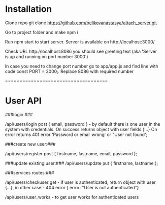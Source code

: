# Installation #
Clone repo git clone https://github.com/belikovanastasya/attach_server.git

Go to project folder and make npm i

Run npm start to start server. Server is available on http://localhost:3000/

Check URL http://localhost:8086 you should see greeting text (aka 'Server is up and running on port number 3000')

In case you need to change port number go to app/app.js and find line with code const PORT = 3000;. Replace 8086 with required number

====================================

# User API #

###login:###

/api/users/login post { email, password } - by default there is one user in the system with  credentials. On success returns object with user fields {...} On error returns 401 error 'Password or email wrong' or "User not found';

###create new user:###

/api/users/register post { firstname, lastname, email, password };

###update existing user:###
/api/users/update put { firstname, lastname };

###services routes:###

/api/users/checkuser get - if user is authenticated, return object with user {...}, in other case - 404 error { error: "User is not authenticated"}

/api/users/user_works - to get user works for authenticated users
